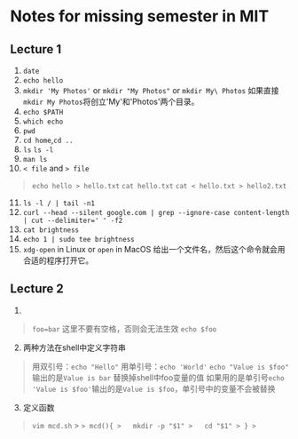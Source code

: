 # Notes for missing semester in MIT
## Lecture 1
1. `date`
2. `echo hello`
3. `mkdir 'My Photos'` or `mkdir "My Photos"` or `mkdir My\ Photos` 如果直接`mkdir My Photos`将创立'My'和'Photos'两个目录。
4. `echo $PATH`
5. `which echo`
6. `pwd`
7. `cd home`,`cd ..`
8. `ls` `ls -l`
9. `man ls`
10. `< file` and `> file` 
  > `echo hello > hello.txt`
  > `cat hello.txt`
  > `cat < hello.txt > hello2.txt`
11. `ls -l / | tail -n1`
12. `curl --head --silent google.com | grep --ignore-case content-length | cut --delimiter=' ' -f2`
13. `cat brightness`
14. `echo 1 | sudo tee brightness`
15. `xdg-open` in Linux or `open` in MacOS 给出一个文件名，然后这个命令就会用合适的程序打开它。
## Lecture 2
1. 
  > `foo=bar` 这里不要有空格，否则会无法生效
  > `echo $foo` 
2. 两种方法在shell中定义字符串
  > 用双引号：`echo "Hello"`
  > 用单引号：`echo 'World'`
  > `echo "Value is $foo"` 输出的是`Value is bar` 替换掉shell中foo变量的值
  > 如果用的是单引号`echo 'Value is $foo'`输出的是`Value is $foo`，单引号中的变量不会被替换
3. 定义函数
  > `vim mcd.sh`
    > ```
    > mcd(){
    >   mkdir -p "$1"
    >   cd "$1"
    > }
    > ```
